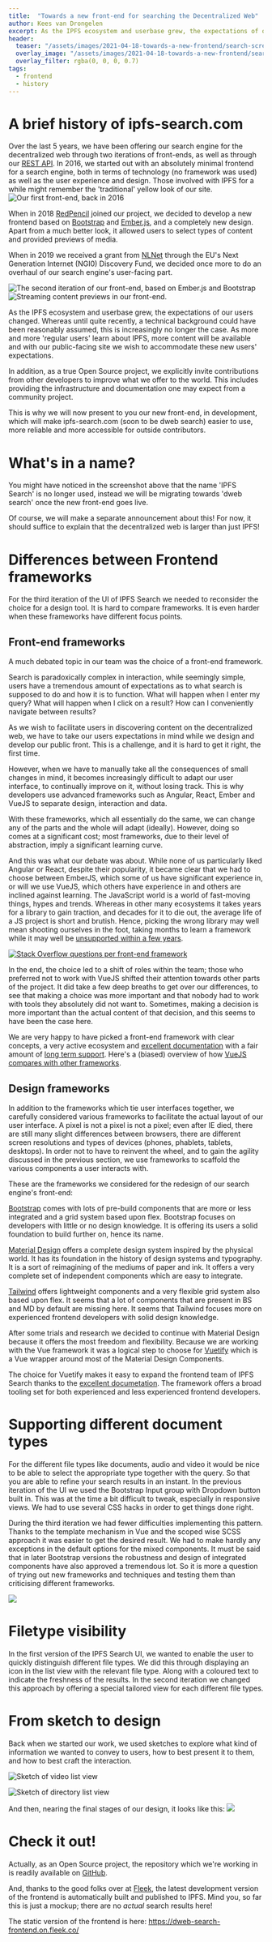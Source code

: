 ```yaml
---
title:  "Towards a new front-end for searching the Decentralized Web"
author: Kees van Drongelen
excerpt: As the IPFS ecosystem and userbase grew, the expectations of our users changed. When in 2019 we received a grant from [NLNet](https://nlnet.nl/project/IPFS-search/), we decided once more to do an overhaul of our search engine's user-facing part.
header:
  teaser: "/assets/images/2021-04-18-towards-a-new-frontend/search-screenshot-new-3.jpg"
  overlay_image: "/assets/images/2021-04-18-towards-a-new-frontend/search-screenshot-new-3.jpg"
  overlay_filter: rgba(0, 0, 0, 0.7)
tags:
  - frontend
  - history
---
```


# A brief history of ipfs-search.com
Over the last 5 years, we have been offering our search engine for the decentralized web through two iterations of front-ends, as well as through our [REST API](https://api.ipfs-search.com/). In 2016, we started out with an absolutely minimal frontend for a search engine, both in terms of technology (no framework was used) as well as the user experience and design. Those involved with IPFS for a while might remember the 'traditional' yellow look of our site.
![Our first front-end, back in 2016](/assets/images/2021-04-18-towards-a-new-frontend/search-screenshot-old-1.png)

When in 2018 [RedPencil](http://redpencil.io/) joined our project, we decided to develop a new frontend based on [Bootstrap](https://getbootstrap.com/) and [Ember.js](https://emberjs.com/), and a completely new design. Apart from a much better look, it allowed users to select types of content and provided previews of media.

When in 2019 we received a grant from [NLNet](https://nlnet.nl/project/IPFS-search/) through the EU's Next Generation Internet (NGI0) Discovery Fund, we decided once more to do an overhaul of our search engine's user-facing part.

![The second iteration of our front-end, based on Ember.js and Bootstrap](/assets/images/2021-04-18-towards-a-new-frontend/search-screenshot-old-2.png)
![Streaming content previews in our front-end.](/assets/images/2021-04-18-towards-a-new-frontend/search-screenshot-old-3.png)

As the IPFS ecosystem and userbase grew, the expectations of our users changed. Whereas until quite recently, a technical background could have been reasonably assumed, this is increasingly no longer the case. As more and more 'regular users' learn about IPFS, more content will be available and with our public-facing site we wish to accommodate these new users' expectations.

In addition, as a true Open Source project, we explicitly invite contributions from other developers to improve what we offer to the world. This includes providing the infrastructure and documentation one may expect from a community project.

This is why we will now present to you our new front-end, in development, which will make ipfs-search.com (soon to be dweb search) easier to use, more reliable and more accessible for outside contributors.

# What's in a name?
You might have noticed in the screenshot above that the name 'IPFS Search' is no longer used, instead we will be migrating towards 'dweb search' once the new front-end goes live.

Of course, we will make a separate announcement about this! For now, it should suffice to explain that the decentralized web is larger than just IPFS!

# Differences between Frontend frameworks

For the third iteration of the UI of IPFS Search we needed to reconsider the choice for a design tool. It is hard to compare frameworks. It is even harder when these frameworks have different focus points.

## Front-end frameworks
A much debated topic in our team was the choice of a front-end framework.

Search is paradoxically complex in interaction, while seemingly simple, users have a tremendous amount of expectations as to what search is supposed to do and how it is to function. What will happen when I enter my query? What will happen when I click on a result? How can I conveniently navigate between results?

As we wish to facilitate users in discovering content on the decentralized web, we have to take our users expectations in mind while we design and develop our public front. This is a challenge, and it is hard to get it right, the first time.

However, when we have to manually take all the consequences of small changes in mind, it becomes increasingly difficult to adapt our user interface, to continually improve on it, without losing track. This is why developers use advanced frameworks such as Angular, React, Ember and VueJS to separate design, interaction and data.

With these frameworks, which all essentially do the same, we can change any of the parts and the whole will adapt (ideally). However, doing so comes at a significant cost; most frameworks, due to their level of abstraction, imply a significant learning curve.

And this was what our debate was about. While none of us particularly liked Angular or React, despite their popularity, it became clear that we had to choose between EmberJS, which some of us have significant experience in, or will we use VueJS, which others have experience in and others are inclined against learning. The JavaScript world is a world of fast-moving things, hypes and trends. Whereas in other many ecosystems it takes years for a library to gain traction, and decades for it to die out, the average life of a JS project is short and brutish. Hence, picking the wrong library may well mean shooting ourselves in the foot, taking months to learn a framework while it may well be [unsupported within a few years](https://docs.angularjs.org/misc/version-support-status).

[![Stack Overflow questions per front-end framework](/assets/images/2021-04-18-towards-a-new-frontend/graph.png)](https://insights.stackoverflow.com/trends?tags=angular%2Creactjs%2Czurb-foundation%2Csemantic-ui%2Cjquery%2Cvue.js%2Cember.js%2Cbackbone.js)

In the end, the choice led to a shift of roles within the team; those who preferred not to work with VueJS shifted their attention towards other parts of the project. It did take a few deep breaths to get over our differences, to see that making a choice was more important and that nobody had to work with tools they absolutely did not want to. Sometimes, making a decision is more important than the actual content of that decision, and this seems to have been the case here.

We are very happy to have picked a front-end framework with clear concepts, a very active ecosystem and [excellent documentation](https://vuejs.org/v2/guide/) with a fair amount of [long term support](https://github.com/vuejs/roadmap#release-channels-and-lts). Here's a (biased) overview of how [VueJS compares with other frameworks](https://vuejs.org/v2/guide/comparison.html).

## Design frameworks
In addition to the frameworks which tie user interfaces together, we carefully considered various frameworks to facilitate the actual layout of our user interface. A pixel is not a pixel is not a pixel; even after IE died, there are still many slight differences between browsers, there are different screen resolutions and types of devices (phones, phablets, tablets, desktops). In order not to have to reinvent the wheel, and to gain the agility discussed in the previous section, we use frameworks to scaffold the various components a user interacts with.

These are the frameworks we considered for the redesign of our search engine's front-end:

[Bootstrap](https://getbootstrap.com/) comes with lots of pre-build components that are more or less integrated and a grid system based upon flex. Bootstrap focuses on developers with little or no design knowledge. It is offering its users a solid foundation to build further on, hence its name.

[Material Design](https://material.io/) offers a complete design system inspired by the physical world. It has its foundation in the history of design systems and typography. It is a sort of reimagining of the mediums of paper and ink. It offers a very complete set of independent components which are easy to integrate.

[Tailwind](https://tailwindcss.com/) offers lightweight components and a very flexible grid system also based upon flex. It seems that a lot of components that are present in BS and MD by default are missing here. It seems that Tailwind focuses more on experienced frontend developers with solid design knowledge.

After some trials and research we decided to continue with Material Design because it offers the most freedom and flexibility. Because we are working with the Vue framework it was a logical step to choose for [Vuetify](https://vuetifyjs.com/) which is a Vue wrapper around most of the Material Design Components.

The choice for Vuetify makes it easy to expand the frontend team of IPFS Search thanks to the [excellent documetation](https://vuetifyjs.com/en/introduction/why-vuetify/#guide). The framework offers a broad tooling set for both experienced and less experienced frontend developers.

# Supporting different document types

For the different file types like documents, audio and video it would be nice to be able to select the appropriate type together with the query. So that you are able to refine your search results in an instant. In the previous iteration of the UI we used the Bootstrap Input group with Dropdown button built in. This was at the time a bit difficult to tweak, especially in responsive views. We had to use several CSS hacks in order to get things done right.

During the third iteration we had fewer difficulties implementing this pattern. Thanks to the template mechanism in Vue and the scoped wise SCSS approach it was easier to get the desired result. We had to make hardly any exceptions in the default options for the mixed components. It must be said that in later Bootstrap versions the robustness and design of integrated components have also approved a tremendous lot. So it is more a question of trying out new frameworks and techniques and testing them than criticising different frameworks.

![](/assets/images/2021-04-18-towards-a-new-frontend/search-screenshot-new-2.png)

# Filetype visibility

In the first version of the IPFS Search UI, we wanted to enable the user to quickly distinguish different file types. We did this through displaying an icon in the list view with the relevant file type. Along with a coloured text to indicate the freshness of the results. In the second iteration we changed this approach by offering a special tailored view for each different file types.

# From sketch to design

Back when we started our work, we used sketches to explore what kind of information we wanted to convey to users, how to best present it to them, and how to best craft the interaction.

![Sketch of video list view](/assets/images/2021-04-18-towards-a-new-frontend/search-sketch-1.png)

![Sketch of directory list view](/assets/images/2021-04-18-towards-a-new-frontend/search-sketch-2.png)

And then, nearing the final stages of our design, it looks like this:
![](/assets/images/2021-04-18-towards-a-new-frontend/search-screenshot-new-3.jpg)

# Check it out!
Actually, as an Open Source project, the repository which we're working in is readily available on [GitHub](https://github.com/ipfs-search/dweb-search-frontend).

And, thanks to the good folks over at [Fleek](https://fleek.co/), the latest development version of the frontend is automatically built and published to IPFS. Mind you, so far this is just a mockup; there are no *actual* search results here!

The static version of the frontend is here: https://dweb-search-frontend.on.fleek.co/
